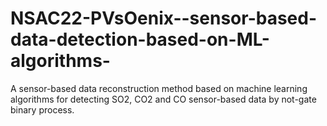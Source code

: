 # NSAC22-PVsOenix--sensor-based-data-detection-based-on-ML-algorithms-
A sensor-based data reconstruction method based on machine learning algorithms for detecting SO2, CO2 and CO sensor-based data by not-gate binary process.  
